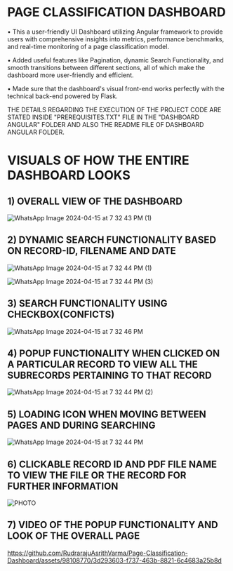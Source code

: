 # PAGE CLASSIFICATION DASHBOARD

• This a user-friendly UI Dashboard utilizing Angular framework to provide users with comprehensive insights into metrics,
performance benchmarks, and real-time monitoring of a page classification model.

• Added useful features like Pagination, dynamic Search Functionality, and smooth transitions between different sections, all of which
make the dashboard more user-friendly and efficient.

• Made sure that the dashboard's visual front-end works perfectly with the technical back-end powered by Flask.

 THE DETAILS REGARDING THE EXECUTION OF THE PROJECT CODE ARE STATED INSIDE "PREREQUISITES.TXT" FILE IN THE "DASHBOARD ANGULAR" FOLDER AND ALSO THE README FILE OF DASHBOARD ANGULAR FOLDER.

# VISUALS OF HOW THE ENTIRE DASHBOARD LOOKS

## 1) OVERALL VIEW OF THE DASHBOARD

![WhatsApp Image 2024-04-15 at 7 32 43 PM (1)](https://github.com/RudrarajuAsrithVarma/Page-Classification-Dashboard/assets/98108770/886ee012-9a04-46eb-ba16-0ef3d64a4ab6)

## 2) DYNAMIC SEARCH FUNCTIONALITY BASED ON RECORD-ID, FILENAME AND DATE

![WhatsApp Image 2024-04-15 at 7 32 44 PM (1)](https://github.com/RudrarajuAsrithVarma/Page-Classification-Dashboard/assets/98108770/6d1abb68-cec6-47ec-b447-6669d89572d3)

![WhatsApp Image 2024-04-15 at 7 32 44 PM (3)](https://github.com/RudrarajuAsrithVarma/Page-Classification-Dashboard/assets/98108770/9702a2ab-8f36-4882-acc8-021de7fe7ef6)

## 3) SEARCH FUNCTIONALITY USING CHECKBOX(CONFICTS)

![WhatsApp Image 2024-04-15 at 7 32 46 PM](https://github.com/RudrarajuAsrithVarma/Page-Classification-Dashboard/assets/98108770/8daf202a-fb46-4fdd-944d-c304ee6f8cec)

## 4) POPUP FUNCTIONALITY WHEN CLICKED ON A PARTICULAR RECORD TO VIEW ALL THE SUBRECORDS PERTAINING TO THAT RECORD

![WhatsApp Image 2024-04-15 at 7 32 44 PM (2)](https://github.com/RudrarajuAsrithVarma/Page-Classification-Dashboard/assets/98108770/83f9562d-12a5-4cd0-98c7-335bc2688c5a)

## 5) LOADING ICON WHEN MOVING BETWEEN PAGES AND DURING SEARCHING

![WhatsApp Image 2024-04-15 at 7 32 44 PM](https://github.com/RudrarajuAsrithVarma/Page-Classification-Dashboard/assets/98108770/74f061df-c85e-4b65-83d2-c649f8a8b24e)

## 6) CLICKABLE RECORD ID AND PDF FILE NAME TO VIEW THE FILE OR THE RECORD FOR FURTHER INFORMATION

![PHOTO](https://github.com/RudrarajuAsrithVarma/Page-Classification-Dashboard/assets/98108770/ff0c42f3-18da-46dc-8ed1-8840c0654cb8)

## 7) VIDEO OF THE POPUP FUNCTIONALITY AND LOOK OF THE OVERALL PAGE

https://github.com/RudrarajuAsrithVarma/Page-Classification-Dashboard/assets/98108770/3d293603-f737-463b-8821-6c4683a25b8d














